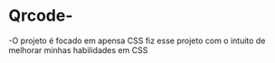 # Qrcode-
-O projeto é focado em apensa CSS
fiz esse projeto com o intuito de melhorar minhas habilidades em CSS 
